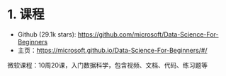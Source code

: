 # 1. 课程

- Github (29.1k stars): https://github.com/microsoft/Data-Science-For-Beginners
- 主页：https://microsoft.github.io/Data-Science-For-Beginners/#/

微软课程：10周20课，入门数据科学，包含视频、文档、代码、练习题等
